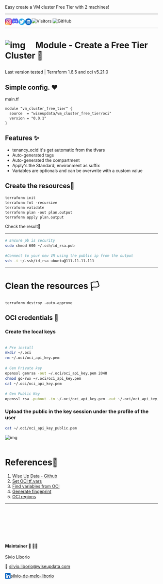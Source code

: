 Easy create a VM cluster Free Tier with 2 machines!

--- 

<a href="https://github.com/wiseupdata/wiseupdata">
  <img align="left" alt="Wise Up Data's Instagram" width="22px" src="https://raw.githubusercontent.com/wiseupdata/wiseupdata/main/assets/instagram.png" />   
</a> 
<a href="https://github.com/wiseupdata/wiseupdata">
  <img align="left" alt="wise Up Data's Discord" width="22px" src="https://raw.githubusercontent.com/wiseupdata/wiseupdata/main/assets/discord.png" />
</a>
<a href="https://github.com/wiseupdata/wiseupdata">
  <img align="left" alt="wise Up Data | Twitter" width="22px" src="https://raw.githubusercontent.com/wiseupdata/wiseupdata/main/assets/twitter.png" />
</a>
<a href="https://github.com/wiseupdata/wiseupdata">
  <img align="left" alt="wise Up Data's LinkedIN" width="22px" src="https://raw.githubusercontent.com/wiseupdata/wiseupdata/main/assets/linkedin.png" />
</a>

![Visitors](https://api.visitorbadge.io/api/visitors?path=https%3A%2F%2Fgithub.com%2Fwiseupdata%2Fvm_cluster_free_tier&countColor=%2337d67a&style=flat)
![GitHub](https://img.shields.io/github/license/wiseupdata/vm_cluster_free_tier)

---

<h1>
<img align="left" alt="img" src="https://raw.githubusercontent.com/wiseupdata/vm_cluster_free_tier/main/assets/terraform.png" width="100" />

Module - Create a Free Tier Cluster 🚀️

</h1>
Last version tested | Terraform 1.6.5 and oci v5.21.0

## Simple config. ❤️

main.tf
```
module "vm_cluster_free_tier" {
  source  = "wiseupdata/vm_cluster_free_tier/oci"
  version = "0.0.1"
}
```

## Features ✨️

- tenancy_ocid it's get automatic from the tfvars
- Auto-generated tags
- Auto-generated the compartment
- Apply's the Standard, environment as suffix
- Variables are optionals and can be overwrite with a custom value

## Create the resources🤜

```
terraform init
terraform fmt -recursive
terraform validate
terraform plan -out plan.output
terraform apply plan.output
```

Check the result🏅

---
```bash
# Ensure pb is security
sudo chmod 600 ~/.ssh/id_rsa.pub

#Connect to your new VM using the public ip from the output
ssh -i ~/.ssh/id_rsa ubuntu@111.11.11.111
```

---

# Clean the resources 🏳

```
terraform destroy -auto-approve
```

## OCI credentials 🤜

### Create the local keys
```bash

# Pre install
mkdir ~/.oci
rm ~/.oci/oci_api_key.pem

# Gen Private key
openssl genrsa -out ~/.oci/oci_api_key.pem 2048
chmod go-rwx ~/.oci/oci_api_key.pem
cat ~/.oci/oci_api_key.pem

# Gen Public Key
openssl rsa -pubout -in ~/.oci/oci_api_key.pem -out ~/.oci/oci_api_key_public.pem
```

### Upload the public in the key session under the profile of the user
```bash
cat ~/.oci/oci_api_key_public.pem
```

<img align="left" alt="img" src="https://raw.githubusercontent.com/wiseupdata/vm_cluster_free_tier/main/assets/terraform.png" width="100" />

<br>
<br>

# References🤘

1. [Wise Up Data - Github](https://github.com/wiseupdata)
1. [Set OCI tf_vars](https://docs.oracle.com/en-us/iaas/Content/API/SDKDocs/terraformproviderconfiguration.htm)
1. [Find variables from OCI](https://www.youtube.com/watch?v=bWdV2w27dl0)
1. [Generate fingeprint](https://docs.oracle.com/en-us/iaas/Content/API/Concepts/apisigningkey.htm)
1. [OCI regions](https://docs.oracle.com/en-us/iaas/Content/General/Concepts/regions.htm)

---

<br>


<br><br>
---

#### Maintainer 🤗 👨‍💻

Sivio Liborio

📧 silvio.liborio@wiseupdata.com

<a href="https://www.linkedin.com/in/silvio-de-melo-liborio">silvio-de-melo-liborio <img align="left" alt="LinkedIN" width="18px" src="https://raw.githubusercontent.com/wiseupdata/wsl-latest/main/assets/linkedin.svg" />
</a>

